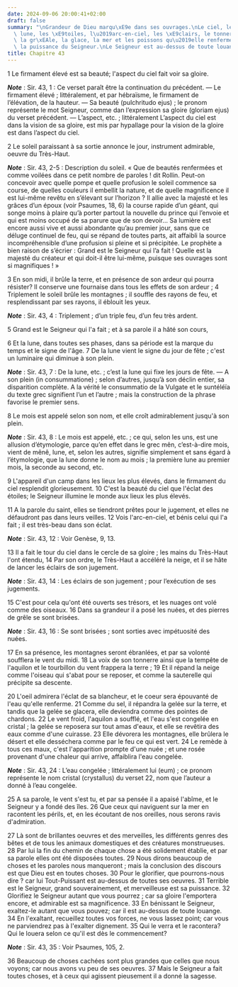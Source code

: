 ```yaml
---
date: 2024-09-06 20:00:41+02:00
draft: false
summary: "\nGrandeur de Dieu marqu\xE9e dans ses ouvrages.\nLe ciel, le soleil, la\
  \ lune, les \xE9toiles, l\u2019arc-en-ciel, les \xE9clairs, le tonnerre, la neige,\
  \ la gr\xEAle, la glace, la mer et les poissons qu\u2019elle renferme, montrent\
  \ la puissance du Seigneur.\nLe Seigneur est au-dessus de toute louange.\n"
title: Chapitre 43
---
```





1 Le firmament élevé est sa beauté; l'aspect du ciel fait voir sa gloire.

***Note*** :  Sir. 43, 1 : Ce verset paraît être la continuation du précédent. ― Le firmament élevé ; littéralement, et par hébraïsme, le firmament de l’élévation, de la hauteur. ― Sa beauté (pulchritudo ejus) ; le pronom représente le mot Seigneur, comme dan l’expression sa gloire (gloriam ejus) du verset précédent. ― L’aspect, etc. ; littéralement L’aspect du ciel est dans la vision de sa gloire, est mis par hypallage pour la vision de la gloire est dans l’aspect du ciel.

2 Le soleil paraissant à sa sortie annonce le jour, instrument admirable, oeuvre du Très-Haut.

***Note*** :  Sir. 43, 2-5 : Description du soleil. « Que de beautés renfermées et comme voilées dans ce petit nombre de paroles ! dit Rollin. Peut-on concevoir avec quelle pompe et quelle profusion le soleil commence sa course, de quelles couleurs il embellit la nature, et de quelle magnificence il est lui-même revêtu en s’élevant sur l’horizon ? Il allie avec la majesté et les grâces d’un époux (voir Psaumes, 18, 6) la course rapide d’un géant, qui songe moins à plaire qu’à porter partout la nouvelle du prince qui l’envoie et qui est moins occupé de sa parure que de son devoir… Sa lumière est encore aussi vive et aussi abondante qu’au premier jour, sans que ce déluge continuel de feu, qui se répand de toutes parts, ait affaibli la source incompréhensible d’une profusion si pleine et si précipitée. Le prophète a bien raison de s’écrier : Grand est le Seigneur qui l’a fait ! Quelle est la majesté du créateur et qui doit-il être lui-même, puisque ses ouvrages sont si magnifiques ! »

3 En son midi, il brûle la terre, et en présence de son ardeur qui pourra résister? Il conserve une fournaise dans tous les effets de son ardeur ; 4 Triplement le soleil brûle les montagnes ; il souffle des rayons de feu, et resplendissant par ses rayons, il éblouit les yeux.

***Note*** :  Sir. 43, 4 : Triplement ; d’un triple feu, d’un feu très ardent.

5 Grand est le Seigneur qui l'a fait ; et à sa parole il a hâté son cours,


6 Et la lune, dans toutes ses phases, dans sa période est la marque du temps et le signe de l'âge. 7 De la lune vient le signe du jour de fête ; c'est un luminaire qui diminue à son plein.

***Note*** :  Sir. 43, 7 : De la lune, etc. ; c’est la lune qui fixe les jours de fête. ― A son plein (in consummatione) ; selon d’autres, jusqu’à son déclin entier, sa disparition complète. A la vérité le consummatio de la Vulgate et le suntéléïa du texte grec signifient l’un et l’autre ; mais la construction de la phrase favorise le premier sens.

8 Le mois est appelé selon son nom, et elle croît admirablement jusqu'à son plein.

***Note*** :  Sir. 43, 8 : Le mois est appelé, etc. ; ce qui, selon les uns, est une allusion d’étymologie, parce qu’en effet dans le grec mên, c’est-à-dire mois, vient de mênê, lune, et, selon les autres, signifie simplement et sans égard à l’étymologie, que la lune donne le nom au mois ; la première lune au premier mois, la seconde au second, etc.

9 L'appareil d'un camp dans les lieux les plus élevés, dans le firmament du ciel resplendit glorieusement. 10 C'est la beauté du ciel que l'éclat des étoiles; le Seigneur illumine le monde aux lieux les plus élevés.


11 A la parole du saint, elles se tiendront prêtes pour le jugement, et elles ne défaudront pas dans leurs veilles. 12 Vois l'arc-en-ciel, et bénis celui qui l'a fait ; il est très-beau dans son éclat.

***Note*** :  Sir. 43, 12 : Voir Genèse, 9, 13.


13 Il a fait le tour du ciel dans le cercle de sa gloire ; les mains du Très-Haut l'ont étendu, 14 Par son ordre, le Très-Haut a accéléré la neige, et il se hâte de lancer les éclairs de son jugement.

***Note*** :  Sir. 43, 14 : Les éclairs de son jugement ; pour l’exécution de ses jugements.

15 C'est pour cela qu'ont été ouverts ses trésors, et les nuages ont volé comme des oiseaux. 16 Dans sa grandeur il a posé les nuées, et des pierres de grêle se sont brisées.

***Note*** :  Sir. 43, 16 : Se sont brisées ; sont sorties avec impétuosité des nuées.

17 En sa présence, les montagnes seront ébranlées, et par sa volonté soufflera le vent du midi. 18 La voix de son tonnerre ainsi que la tempête de l'aquilon et le tourbillon du vent frappera la terre ; 19 Et il répand la neige comme l'oiseau qui s'abat pour se reposer, et comme la sauterelle qui précipite sa descente.


20 L'oeil admirera l'éclat de sa blancheur, et le coeur sera épouvanté de l'eau qu'elle renferme. 21 Comme du sel, il répandra la gelée sur la terre, et tandis que la gelée se glacera, elle deviendra comme des pointes de chardons. 22 Le vent froid, l'aquilon a soufflé, et l'eau s'est congelée en cristal ; la gelée se reposera sur tout amas d'eaux, et elle se revêtira des eaux comme d'une cuirasse. 23 Elle dévorera les montagnes, elle brûlera le désert et elle desséchera comme par le feu ce qui est vert. 24 Le remède à tous ces maux, c'est l'apparition prompte d'une nuée ; et une rosée provenant d'une chaleur qui arrive, affaiblira l'eau congelée.

***Note*** :  Sir. 43, 24 : L’eau congelée ; littéralement lui (eum) ; ce pronom représente le nom cristal (crystallus) du verset 22, nom que l’auteur a donné à l’eau congelée.

25 A sa parole, le vent s'est tu, et par sa pensée il a apaisé l'abîme, et le Seigneur y a fondé des îles. 26 Que ceux qui naviguent sur la mer en racontent les périls, et, en les écoutant de nos oreilles, nous serons ravis d'admiration.


27 Là sont de brillantes oeuvres et des merveilles, les différents genres des bêtes et de tous les animaux domestiques et des créatures monstrueuses. 28 Par lui la fin du chemin de chaque chose a été solidement établie, et par sa parole elles ont été disposées toutes. 29 Nous dirons beaucoup de choses et les paroles nous manqueront ; mais la conclusion des discours est que Dieu est en toutes choses. 30 Pour le glorifier, que pourrons-nous dire ? car lui Tout-Puissant est au-dessus de toutes ses oeuvres. 31 Terrible est le Seigneur, grand souverainement, et merveilleuse est sa puissance. 32 Glorifiez le Seigneur autant que vous pourrez ; car sa gloire l'emportera encore, et admirable est sa magnificence. 33 En bénissant le Seigneur, exaltez-le autant que vous pouvez; car il est au-dessus de toute louange. 34 En l'exaltant, recueillez toutes vos forces, ne vous lassez point; car vous ne parviendrez pas à l'exalter dignement. 35 Qui le verra et le racontera? Qui le louera selon ce qu'il est dès le commencement?

***Note*** :  Sir. 43, 35 : Voir Psaumes, 105, 2.

36 Beaucoup de choses cachées sont plus grandes que celles que nous voyons; car nous avons vu peu de ses oeuvres. 37 Mais le Seigneur a fait toutes choses, et à ceux qui agissent pieusement il a donné la sagesse.


